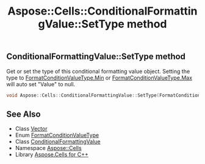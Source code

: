 ﻿---
title: Aspose::Cells::ConditionalFormattingValue::SetType method
linktitle: SetType
second_title: Aspose.Cells for C++ API Reference
description: 'Aspose::Cells::ConditionalFormattingValue::SetType method. Get or set the type of this conditional formatting value object. Setting the type to FormatConditionValueType.Min or FormatConditionValueType.Max will auto set "Value" to null in C++.'
type: docs
weight: 700
url: /cpp/aspose.cells/conditionalformattingvalue/settype/
---
## ConditionalFormattingValue::SetType method


Get or set the type of this conditional formatting value object. Setting the type to [FormatConditionValueType.Min](../../formatconditionvaluetype/) or [FormatConditionValueType.Max](../../formatconditionvaluetype/) will auto set "Value" to null.

```cpp
void Aspose::Cells::ConditionalFormattingValue::SetType(FormatConditionValueType value)
```

## See Also

* Class [Vector](../../vector/)
* Enum [FormatConditionValueType](../../formatconditionvaluetype/)
* Class [ConditionalFormattingValue](../)
* Namespace [Aspose::Cells](../../)
* Library [Aspose.Cells for C++](../../../)
